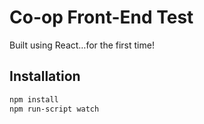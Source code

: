 # Co-op Front-End Test

Built using React…for the first time!

## Installation

```bash
npm install
npm run-script watch
```
